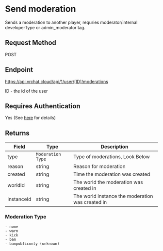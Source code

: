 # Send moderation

Sends a moderation to another player, requries moderator/internal developerType or admin_moderator tag.

## Request Method
POST

## Endpoint
https://api.vrchat.cloud/api/1/user/[ID]/moderations

ID - the id of the user

## Requires Authentication
Yes (See [here](/Authorization.md) for details)

## Returns

Field | Type | Description
------|------|------------
type | `Moderation Type` | Type of moderations, Look Below
reason | string | Reason for moderation
created | string | Time the moderation was created
worldId | string | The world the moderation was created in
instanceId | string | The world instance the moderation was created in

### Moderation Type

    - none
	- warn
	- kick
	- ban
	- banpubliconly (unknown)
